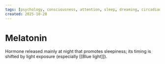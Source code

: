 ```yaml
---
tags: [psychology, consciousness, attention, sleep, dreaming, circadian-rhythms, psychoactive-drugs]
created: 2025-10-20
---
```

# Melatonin

Hormone released mainly at night that promotes sleepiness; its timing is shifted by light exposure (especially [[Blue light]]).
